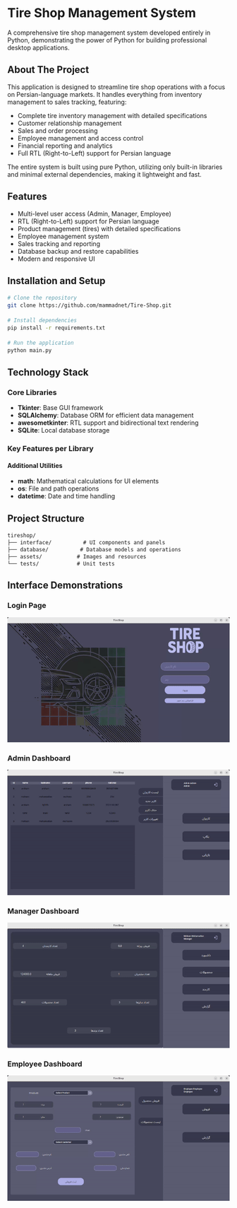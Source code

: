 # Tire Shop Management System

A comprehensive tire shop management system developed entirely in Python, demonstrating the power of Python for building professional desktop applications.
## About The Project

This application is designed to streamline tire shop operations with a focus on Persian-language markets. It handles everything from inventory management to sales tracking, featuring:

- Complete tire inventory management with detailed specifications
- Customer relationship management
- Sales and order processing
- Employee management and access control
- Financial reporting and analytics
- Full RTL (Right-to-Left) support for Persian language

The entire system is built using pure Python, utilizing only built-in libraries and minimal external dependencies, making it lightweight and fast.



## Features

- Multi-level user access (Admin, Manager, Employee)
- RTL (Right-to-Left) support for Persian language
- Product management (tires) with detailed specifications
- Employee management system
- Sales tracking and reporting
- Database backup and restore capabilities
- Modern and responsive UI

## Installation and Setup

```bash
# Clone the repository
git clone https://github.com/mammadnet/Tire-Shop.git

# Install dependencies
pip install -r requirements.txt

# Run the application
python main.py
```

## Technology Stack

### Core Libraries

- **Tkinter**: Base GUI framework
- **SQLAlchemy**: Database ORM for efficient data management
- **awesometkinter**: RTL support and bidirectional text rendering
- **SQLite**: Local database storage

### Key Features per Library


#### Additional Utilities
- **math**: Mathematical calculations for UI elements
- **os**: File and path operations
- **datetime**: Date and time handling

## Project Structure

```
tireshop/
├── interface/          # UI components and panels
├── database/          # Database models and operations
├── assets/           # Images and resources
└── tests/            # Unit tests
```

## Interface Demonstrations

### Login Page
![Login Page](./login_page.gif)

### Admin Dashboard
![Admin Dashboard](./admin_page.gif)

### Manager Dashboard
![Manager Dashboard](./manager_page.gif)

### Employee Dashboard
![Employee Dashboard](./employee_page.gif)




